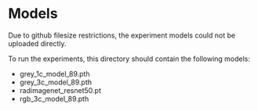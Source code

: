# Models
Due to github filesize restrictions, the experiment models could not be uploaded directly. 

To run the experiments, this directory should contain the following models:

- grey_1c_model_89.pth  
- grey_3c_model_89.pth  
- radimagenet_resnet50.pt  
- rgb_3c_model_89.pth
